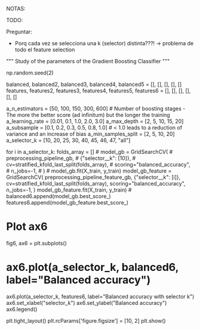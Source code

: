 NOTAS:

TODO:

Preguntar:

- Porq cada vez se selecciona una k (selector) distinta???! -> problema de todo el feature selection

""" Study of the parameters of the Gradient Boosting Classifier """

np.random.seed(2)

balanced, balanced2, balanced3, balanced4, balanced5 = [], [], [], [], []
features, features2, features3, features4, features5, features6 = [], [], [], [], [], []

a_n_estimators = [50, 100, 150, 300, 600]  # Number of boosting stages - The more the better score (ad infinitum) but the longer the training
a_learning_rate = [0.01, 0.1, 1.0, 2.0, 3.0]
a_max_depth = [2, 5, 10, 15, 20]
a_subsample = [0.1, 0.2, 0.3, 0.5, 0.8, 1.0] # < 1.0 leads to a reduction of variance and an increase of bias
a_min_samples_split = [2, 5, 10, 20]
a_selector_k = [10, 20, 25, 30, 40, 45, 46, 47, "all"]

for i in a_selector_k:
    folds_array = []
    # model_gb = GridSearchCV(
    #     preprocessing_pipeline_gb,
    #     {"selector__k": [10]},
    #     cv=stratified_kfold_last_split(folds_array),
    #     scoring="balanced_accuracy",
    #     n_jobs=-1,
    # )
    # model_gb.fit(X_train, y_train)
    model_gb_feature = GridSearchCV(
        preprocessing_pipeline_feature_gb,
        {"selector__k": [i]},
        cv=stratified_kfold_last_split(folds_array),
        scoring="balanced_accuracy",
        n_jobs=-1,
    )
    model_gb_feature.fit(X_train, y_train)
    # balanced6.append(model_gb.best_score_)
    features6.append(model_gb_feature.best_score_)

# Plot ax6

fig6, ax6 = plt.subplots()

# ax6.plot(a_selector_k, balanced6, label="Balanced accuracy")

ax6.plot(a_selector_k, features6, label="Balanced accuracy with selector k")
ax6.set_xlabel("selector_k")
ax6.set_ylabel("Balanced accuracy")
ax6.legend()

plt.tight_layout()
plt.rcParams['figure.figsize'] = [10, 2]
plt.show()
